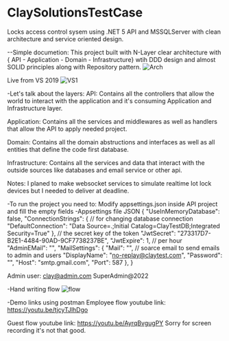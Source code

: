 # ClaySolutionsTestCase
Locks access control sysem using .NET 5 API and MSSQLServer with clean architecture and service oriented design.

--Simple documetion:
This project built with N-Layer clear architecture with { API - Application - Domain - Infrastructure} wtih DDD design and almost SOLID principles along with Repository pattern.
![Arch](https://user-images.githubusercontent.com/58634897/146997101-03a8e076-aa02-486b-80b2-13a88dea2ffa.png)

Live from VS 2019
![VS1](https://user-images.githubusercontent.com/58634897/146997124-4b125130-6c41-4117-8d48-a77c15977e5c.JPG)
  
-Let's talk about the layers:
API:
Contains all the controllers that allow the world to interact with the application and it's consuming Application and Infrastructure layer.

Application:
Contains all the services and middlewares as well as handlers that allow the API to apply needed project.

Domain:
Contains all the domain abstructions and interfaces as well as all entities that define the code first database.

Infrastructure:
Contains all the services and data that interact with the outside sources like databases and email service or other api.

Notes:
I planed to make websocket services to simulate realtime Iot lock devices but I needed to deliver at deadline.

-To run the project you need to:
Modify appsettings.json inside API project and fill the empty fields
-Appsettings file JSON
{
  "UseInMemoryDatabase": false,
  "ConnectionStrings": {
  // for changing database connection
    "DefaultConnection": "Data Source=.;Initial Catalog=ClayTestDB;Integrated Security=True"
  },
  // the secret key of the token
  "JwtSecret": "273317D7-B2E1-4484-90AD-9CF7738237BE",
  "JwtExpire": 1, // per hour
  "AdminEMail": "",
  "MailSettings": {
    "Mail": "", // soarce email to send emails to admin and users
    "DisplayName": "no-replay@claytest.com",
    "Password": "",
    "Host": "smtp.gmail.com",
    "Port": 587
  },
}

Admin user:
clay@admin.com
SuperAdmin@2022

-Hand writing flow
![flow](https://user-images.githubusercontent.com/58634897/146997352-acfa0bac-9622-485d-90eb-ec0b5c053251.jpg)

-Demo links using postman
Employee flow youtube link:
https://youtu.be/tjcyTJlhDgo

Guest flow youtube link:
https://youtu.be/AyrqBvgugPY
Sorry for screen recording it's not that good.
